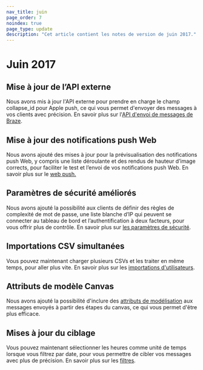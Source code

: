 ```yaml
---
nav_title: juin
page_order: 7
noindex: true
page_type: update
description: "Cet article contient les notes de version de juin 2017."
---
```


# Juin 2017

## Mise à jour de l’API externe

Nous avons mis à jour l'API externe pour prendre en charge le champ collapse_id pour Apple push, ce qui vous permet d'envoyer des messages à vos clients avec précision. En savoir plus sur l'[API d'envoi de messages de Braze]({{site.baseurl}}/api/endpoints/messaging/).

## Mise à jour des notifications push Web

Nous avons ajouté des mises à jour pour la prévisualisation des notifications push Web, y compris une liste déroulante et des rendus de hauteur d’image corrects, pour faciliter le test et l’envoi de vos notifications push Web. En savoir plus sur le [web push.]({{site.baseurl}}/user_guide/message_building_by_channel/push/web)

## Paramètres de sécurité améliorés

Nous avons ajouté la possibilité aux clients de définir des règles de complexité de mot de passe, une liste blanche d’IP qui peuvent se connecter au tableau de bord et l’authentification à deux facteurs, pour vous offrir plus de contrôle. En savoir plus sur [les paramètres de sécurité]({{site.baseurl}}/user_guide/onboarding/platform_administrative_features/#security-settings).

## Importations CSV simultanées

Vous pouvez maintenant charger plusieurs CSVs et les traiter en même temps, pour aller plus vite. En savoir plus sur les [importations d'utilisateurs]({{site.baseurl}}/user_guide/data/user_data_collection/user_import/).

## Attributs de modèle Canvas

Nous avons ajouté la possibilité d'inclure des [attributs de modélisation]({{site.baseurl}}/user_guide/engagement_tools/canvas/create_a_canvas/create_a_canvas/) aux messages envoyés à partir des étapes du canvas, ce qui vous permet d'être plus efficace.

## Mises à jour du ciblage

Vous pouvez maintenant sélectionner les heures comme unité de temps lorsque vous filtrez par date, pour vous permettre de cibler vos messages avec plus de précision. En savoir plus sur les [filtres]({{site.baseurl}}/user_guide/engagement_tools/segments/creating_a_segment/#step-4-add-filters-to-your-segment).


